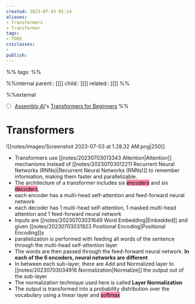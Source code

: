 ```yaml
---
created: 2023-07-03 01:14
aliases: 
- Transformers
- Transformer
tags:
- TODO
cssclasses:
- 
publish:
---
```


%% 
tags: 
%%

%%internal
parent:: [[]]
child:: [[]]
related:: [[]]
%%

%%external
- [ ] [Assembly AI](https://www.youtube.com/@AssemblyAI)'s [Transformers for Beginners](https://www.youtube.com/watch?v=_UVfwBqcnbM)
%%

# Transformers

![[notes/images/Screenshot 2023-07-03 at 1.28.32 AM.png|250]]

- Transformers use [[notes/20230703013343 Attention|Attention]] mechanisms instead of  [[notes/20230703012211 Recurrent Neural Networks (RNNs)|Recurrent Neural Networks (RNNs)]] to remember information, making them faster and parallelizable.
- The architecture of a transformer includes six <mark style="background: #FF5582A6;">encoders</mark> and six <mark style="background: #FF5582A6;">decoders</mark>, 
- each encoder has a multi-head self-attention and feed-forward neural network
- each decoder has 1 multi-head self-attention, 1 masked multi-head attention and 1 feed-forward neural network
- Inputs are [[notes/20230703031649 Word Embedding|Embedded]] and given [[notes/20230703031923 Positional Encoding|Positional Encoding]]s
- parallelization is performed with feeding all words of the sentence through the multi-head self-attention layer
- The words are then passed through the feed-forward neural network. **In each of the 6 encoders, neural networks are different**
- In between each sub-layer, there are Add and Normalized layer to [[notes/20230703034916 Normalization|Normalize]] the output out of the sub-layer
- The normalization technique used here is called **Layer Normalization**
- The output is transformed into a probability distribution over the vocabulary using a linear layer and <mark style="background: #FF5582A6;">softmax</mark>